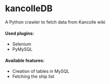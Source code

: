 # kancolleDB
A Python crawler to fetch data from Kancolle wiki

#### Used plugins:
- Selenium
- PyMySQL

#### Available features:
- Creation of tables in MySQL
- Fetching the ship list
